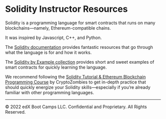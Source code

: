 # Solidity Instructor Resources

Solidity is a programming language for smart contracts that runs on many blockchains&mdash;namely, Ethereum-compatible chains.

It was inspired by Javascript, C++, and Python.

The [Solidity documentation](https://solidity.readthedocs.io/en/latest/) provides fantastic resources that go through what the language is for and how it works.

The [Solidity by Example collection](https://github.com/raineorshine/solidity-by-example) provides short and sweet examples of smart contracts for quickly learning the language.

We recommend following the [Solidity Tutorial & Ethereum Blockchain Programming Course](https://cryptozombies.io/) by CryptoZombies to get in-depth practice that should quickly energize your Solidity skills&mdash;especially if you’re already familiar with other programming languages.

---

© 2022 edX Boot Camps LLC. Confidential and Proprietary. All Rights Reserved.
